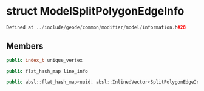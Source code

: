 # struct ModelSplitPolygonEdgeInfo

```cpp
Defined at ../include/geode/common/modifier/model/information.h#28
```

## Members

```cpp
public index_t unique_vertex

```

```cpp
public flat_hash_map line_info

```

```cpp
public absl::flat_hash_map<uuid, absl::InlinedVector<SplitPolygonEdgeInfo, 1> > surface_info

```



